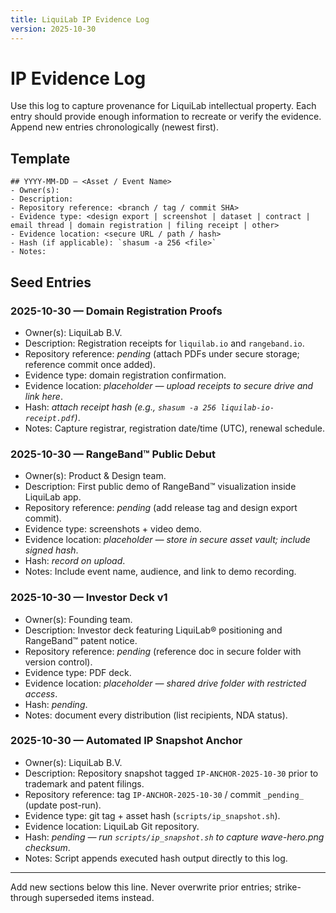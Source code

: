 ```yaml
---
title: LiquiLab IP Evidence Log
version: 2025-10-30
---
```


# IP Evidence Log

Use this log to capture provenance for LiquiLab intellectual property. Each entry should provide enough information to recreate or verify the evidence. Append new entries chronologically (newest first).

## Template

```
## YYYY-MM-DD — <Asset / Event Name>
- Owner(s):
- Description:
- Repository reference: <branch / tag / commit SHA>
- Evidence type: <design export | screenshot | dataset | contract | email thread | domain registration | filing receipt | other>
- Evidence location: <secure URL / path / hash>
- Hash (if applicable): `shasum -a 256 <file>`
- Notes:
```

## Seed Entries

### 2025-10-30 — Domain Registration Proofs
- Owner(s): LiquiLab B.V.
- Description: Registration receipts for `liquilab.io` and `rangeband.io`.
- Repository reference: _pending_ (attach PDFs under secure storage; reference commit once added).
- Evidence type: domain registration confirmation.
- Evidence location: _placeholder — upload receipts to secure drive and link here_.
- Hash: _attach receipt hash (e.g., `shasum -a 256 liquilab-io-receipt.pdf`)_.
- Notes: Capture registrar, registration date/time (UTC), renewal schedule.

### 2025-10-30 — RangeBand™ Public Debut
- Owner(s): Product & Design team.
- Description: First public demo of RangeBand™ visualization inside LiquiLab app.
- Repository reference: _pending_ (add release tag and design export commit).
- Evidence type: screenshots + video demo.
- Evidence location: _placeholder — store in secure asset vault; include signed hash_.
- Hash: _record on upload_.
- Notes: Include event name, audience, and link to demo recording.

### 2025-10-30 — Investor Deck v1
- Owner(s): Founding team.
- Description: Investor deck featuring LiquiLab® positioning and RangeBand™ patent notice.
- Repository reference: _pending_ (reference doc in secure folder with version control).
- Evidence type: PDF deck.
- Evidence location: _placeholder — shared drive folder with restricted access_.
- Hash: _pending_.
- Notes: document every distribution (list recipients, NDA status).

### 2025-10-30 — Automated IP Snapshot Anchor
- Owner(s): LiquiLab B.V.
- Description: Repository snapshot tagged `IP-ANCHOR-2025-10-30` prior to trademark and patent filings.
- Repository reference: tag `IP-ANCHOR-2025-10-30` / commit `_pending_` (update post-run).
- Evidence type: git tag + asset hash (`scripts/ip_snapshot.sh`).
- Evidence location: LiquiLab Git repository.
- Hash: _pending — run `scripts/ip_snapshot.sh` to capture wave-hero.png checksum_.
- Notes: Script appends executed hash output directly to this log.

---

Add new sections below this line. Never overwrite prior entries; strike-through superseded items instead.
